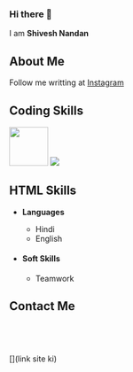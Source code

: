 ### Hi there 👋

I am **Shivesh Nandan**

## About Me









Follow me writting at [Instagram]()

## Coding Skills

<p>
  <img src = "link" height="70px"/>
  <img src = "link"/>
  </p>
  
## HTML Skills

- __Languages__
   - Hindi
   - English

- #### **Soft Skills**
   - Teamwork

## Contact Me

[<img scr = "link" height="70px"/>](link site ki)


  
